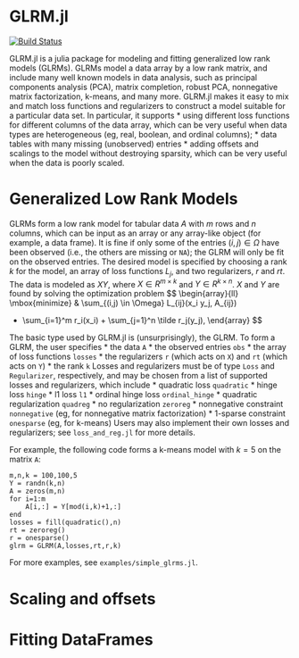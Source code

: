 # GLRM.jl

[![Build Status](https://travis-ci.org/madeleineudell/GLRM.jl.svg?branch=master)](https://travis-ci.org/madeleineudell/GLRM.jl)

GLRM.jl is a julia package for modeling and fitting generalized low rank models (GLRMs).
GLRMs model a data array by a low rank matrix, and
include many well known models in data analysis, such as 
principal components analysis (PCA), matrix completion, robust PCA,
nonnegative matrix factorization, k-means, and many more.
GLRM.jl makes it easy to mix and match loss functions and regularizers
to construct a model suitable for a particular data set.
In particular, it supports 
	* using different loss functions for different columns of the data array, 
	  which can be very useful when data types are heterogeneous 
	  (eg, real, boolean, and ordinal columns);
	* data tables with many missing (unobserved) entries
	* adding offsets and scalings to the model without destroying sparsity,
	  which can be very useful when the data is poorly scaled.

# Generalized Low Rank Models

GLRMs form a low rank model for tabular data $A$ with $m$ rows and $n$ columns, 
which can be input as an array or any array-like object (for example, a data frame).
It is fine if only some of the entries $(i,j) \in \Omega$ have been observed 
(i.e., the others are missing or `NA`); the GLRM will only be fit on the observed entries.
The desired model is specified by choosing a rank $k$ for the model,
an array of loss functions $L_j$, and two regularizers, $r$ and $rt$.
The data is modeled as $XY$, where $X \in R^{m \times k}$ and $Y \in R^{k \times n}$.
$X$ and $Y$ are found by solving the optimization problem
$$
\begin{array}{ll}
\mbox{minimize} & \sum_{(i,j) \in \Omega} L_{ij}(x_i y_j, A_{ij}) 
+ \sum_{i=1}^m r_i(x_i) + \sum_{j=1}^n \tilde r_j(y_j),
\end{array}
$$

The basic type used by GLRM.jl is (unsurprisingly), the GLRM. To form a GLRM,
the user specifies
	* the data `A`
	* the observed entries `obs`
	* the array of loss functions `losses`
	* the regularizers `r` (which acts on `X`) and `rt` (which acts on `Y`)
	* the rank `k`
Losses and regularizers must be of type `Loss` and `Regularizer`, respectively,
and may be chosen from a list of supported losses and regularizers, which include
	* quadratic loss `quadratic`
	* hinge loss `hinge`
	* l1 loss `l1`
	* ordinal hinge loss `ordinal_hinge`
	* quadratic regularization `quadreg`
	* no regularization `zeroreg`
	* nonnegative constraint `nonnegative` (eg, for nonnegative matrix factorization)
	* 1-sparse constraint `onesparse` (eg, for k-means)
Users may also implement their own losses and regularizers; 
see `loss_and_reg.jl` for more details.

For example, the following code forms a k-means model with $k=5$ on the matrix `A`:

	m,n,k = 100,100,5
	Y = randn(k,n)
	A = zeros(m,n)
	for i=1:m
		A[i,:] = Y[mod(i,k)+1,:]
	end
	losses = fill(quadratic(),n)
	rt = zeroreg()
	r = onesparse() 
	glrm = GLRM(A,losses,rt,r,k)

For more examples, see `examples/simple_glrms.jl`.

# Scaling and offsets

# Fitting DataFrames